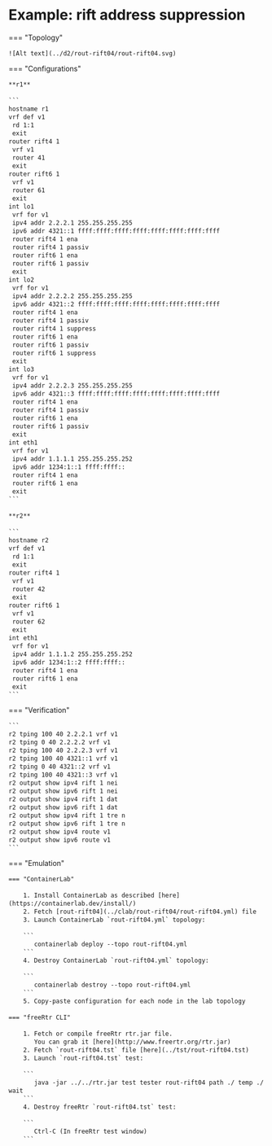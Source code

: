 # Example: rift address suppression

=== "Topology"

    ![Alt text](../d2/rout-rift04/rout-rift04.svg)

=== "Configurations"

    **r1**

    ```
    hostname r1
    vrf def v1
     rd 1:1
     exit
    router rift4 1
     vrf v1
     router 41
     exit
    router rift6 1
     vrf v1
     router 61
     exit
    int lo1
     vrf for v1
     ipv4 addr 2.2.2.1 255.255.255.255
     ipv6 addr 4321::1 ffff:ffff:ffff:ffff:ffff:ffff:ffff:ffff
     router rift4 1 ena
     router rift4 1 passiv
     router rift6 1 ena
     router rift6 1 passiv
     exit
    int lo2
     vrf for v1
     ipv4 addr 2.2.2.2 255.255.255.255
     ipv6 addr 4321::2 ffff:ffff:ffff:ffff:ffff:ffff:ffff:ffff
     router rift4 1 ena
     router rift4 1 passiv
     router rift4 1 suppress
     router rift6 1 ena
     router rift6 1 passiv
     router rift6 1 suppress
     exit
    int lo3
     vrf for v1
     ipv4 addr 2.2.2.3 255.255.255.255
     ipv6 addr 4321::3 ffff:ffff:ffff:ffff:ffff:ffff:ffff:ffff
     router rift4 1 ena
     router rift4 1 passiv
     router rift6 1 ena
     router rift6 1 passiv
     exit
    int eth1
     vrf for v1
     ipv4 addr 1.1.1.1 255.255.255.252
     ipv6 addr 1234:1::1 ffff:ffff::
     router rift4 1 ena
     router rift6 1 ena
     exit
    ```

    **r2**

    ```
    hostname r2
    vrf def v1
     rd 1:1
     exit
    router rift4 1
     vrf v1
     router 42
     exit
    router rift6 1
     vrf v1
     router 62
     exit
    int eth1
     vrf for v1
     ipv4 addr 1.1.1.2 255.255.255.252
     ipv6 addr 1234:1::2 ffff:ffff::
     router rift4 1 ena
     router rift6 1 ena
     exit
    ```

=== "Verification"

    ```
    r2 tping 100 40 2.2.2.1 vrf v1
    r2 tping 0 40 2.2.2.2 vrf v1
    r2 tping 100 40 2.2.2.3 vrf v1
    r2 tping 100 40 4321::1 vrf v1
    r2 tping 0 40 4321::2 vrf v1
    r2 tping 100 40 4321::3 vrf v1
    r2 output show ipv4 rift 1 nei
    r2 output show ipv6 rift 1 nei
    r2 output show ipv4 rift 1 dat
    r2 output show ipv6 rift 1 dat
    r2 output show ipv4 rift 1 tre n
    r2 output show ipv6 rift 1 tre n
    r2 output show ipv4 route v1
    r2 output show ipv6 route v1
    ```

=== "Emulation"

    === "ContainerLab"

        1. Install ContainerLab as described [here](https://containerlab.dev/install/)  
        2. Fetch [rout-rift04](../clab/rout-rift04/rout-rift04.yml) file  
        3. Launch ContainerLab `rout-rift04.yml` topology:  

        ```
           containerlab deploy --topo rout-rift04.yml  
        ```
        4. Destroy ContainerLab `rout-rift04.yml` topology:  

        ```
           containerlab destroy --topo rout-rift04.yml  
        ```
        5. Copy-paste configuration for each node in the lab topology

    === "freeRtr CLI"

        1. Fetch or compile freeRtr rtr.jar file.  
           You can grab it [here](http://www.freertr.org/rtr.jar)  
        2. Fetch `rout-rift04.tst` file [here](../tst/rout-rift04.tst)  
        3. Launch `rout-rift04.tst` test:  

        ```
           java -jar ../../rtr.jar test tester rout-rift04 path ./ temp ./ wait
        ```
        4. Destroy freeRtr `rout-rift04.tst` test:  

        ```
           Ctrl-C (In freeRtr test window)
        ```


